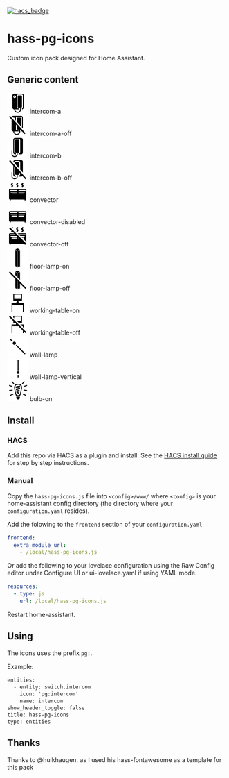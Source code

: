 [![hacs_badge](https://img.shields.io/badge/HACS-Custom-orange.svg)](https://github.com/hacs/integration)

# hass-pg-icons

Custom icon pack designed for Home Assistant.

## Generic content

![Preview](./svg/intercom-a.svg) intercom-a<br />
![Preview](./svg/intercom-a-off.svg) intercom-a-off<br />
![Preview](./svg/intercom-b.svg) intercom-b<br />
![Preview](./svg/intercom-b-off.svg) intercom-b-off<br />
![Preview](./svg/convector-on.svg) convector<br />
![Preview](./svg/convector-disabled.svg) convector-disabled<br />
![Preview](./svg/convector-off.svg) convector-off<br />
![Preview](./svg/floor-lamp-on.svg) floor-lamp-on<br />
![Preview](./svg/floor-lamp-off.svg) floor-lamp-off<br />
![Preview](./svg/working-table-on.svg) working-table-on<br />
![Preview](./svg/working-table-off.svg) working-table-off<br />
![Preview](./svg/wall-lamp.svg) wall-lamp<br />
![Preview](./svg/wall-lamp-vertical.svg) wall-lamp-vertical<br />
![Preview](./svg/bulb.svg) bulb-on<br />

## Install

### HACS
Add this repo via HACS as a plugin and install.  See the [HACS install guide](./HACS_INSTALL.md) for step by step instructions.

### Manual
Copy the `hass-pg-icons.js` file into `<config>/www/` where `<config>` is your home-assistant config directory (the directory where your `configuration.yaml` resides).

Add the folowing to the `frontend` section of your `configuration.yaml`

```yaml
frontend:
  extra_module_url:
    - /local/hass-pg-icons.js
```

Or add the following to your lovelace configuration using the Raw Config editor under Configure UI or ui-lovelace.yaml if using YAML mode.

```yaml
resources:
  - type: js
    url: /local/hass-pg-icons.js
```

Restart home-assistant.

## Using
The icons uses the prefix `pg:`.

Example:

```
entities:
  - entity: switch.intercom
    icon: 'pg:intercom'
    name: intercom
show_header_toggle: false
title: hass-pg-icons
type: entities
```

## Thanks
Thanks to @hulkhaugen, as I used his hass-fontawesome as a template for this pack
